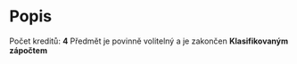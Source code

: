 # Popis
Počet kreditů: **4**
Předmět je povinně volitelný a je zakončen **Klasifikovaným zápočtem**

